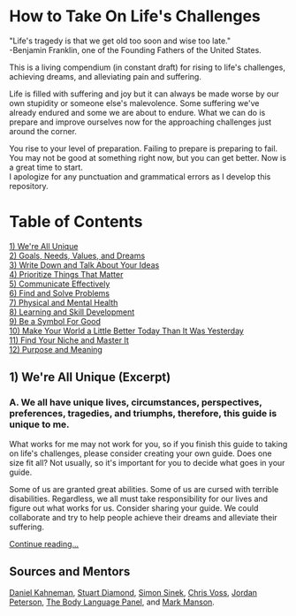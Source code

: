 # How to Take On Life's Challenges
"Life's tragedy is that we get old too soon and wise too late."  
-Benjamin Franklin, one of the Founding Fathers of the United States.

This is a living compendium (in constant draft) for rising to life's challenges, achieving dreams, and alleviating pain and suffering.

Life is filled with suffering and joy but it can always be made worse by our own stupidity or someone else's malevolence. Some suffering we've already endured and some we are about to endure. What we can do is prepare and improve ourselves now for the approaching challenges just around the corner. 

You rise to your level of preparation. Failing to prepare is preparing to fail. You may not be good at something right now, but you can get better. Now is a great time to start.  
I apologize for any punctuation and grammatical errors as I develop this repository.  

# Table of Contents
[1) We're All Unique](/TheGuide/WeAreAllUnique.md)  
[2) Goals, Needs, Values, and Dreams](/TheGuide/GoalsNeedsValuesDreams.md)  
[3) Write Down and Talk About Your Ideas](/TheGuide/WriteDownYourIdeas.md)  
[4) Prioritize Things That Matter](/TheGuide/PrioritizeThingsThatMatter.md)  
[5) Communicate Effectively](/TheGuide/CommunicateEffectively.md)  
[6) Find and Solve Problems](/TheGuide/FindAndSolveProblems.md)  
[7) Physical and Mental Health](/TheGuide/PhysicalAndMentalHealth.md)  
[8) Learning and Skill Development](/TheGuide/LearningSkillDevelopment.md)  
[9) Be a Symbol For Good](/TheGuide/BeASymbolForGood.md)  
[10) Make Your World a Little Better Today Than It Was Yesterday](/TheGuide/MakeYourWorldBetterToday.md)  
[11) Find Your Niche and Master It](/TheGuide/FindYourNiche.md)  
[12) Purpose and Meaning](/TheGuide/PurposeAndMeaning.md)  

## 1) We're All Unique (Excerpt)

### A. We all have unique lives, circumstances, perspectives, preferences, tragedies, and triumphs, therefore, this guide is unique to me. 
What works for me may not work for you, so if you finish this guide to taking on life's challenges, please consider creating your own guide. Does one size fit all? Not usually, so it's important for you to decide what goes in your guide.  

Some of us are granted great abilities. Some of us are cursed with terrible disabilities. Regardless, we all must take responsibility for our lives and figure out what works for us. Consider sharing your guide. We could collaborate and try to help people achieve their dreams and alleviate their suffering.  

[Continue reading...](/TheGuide/WeAreAllUnique.md)  

## Sources and Mentors
[Daniel Kahneman](https://youtu.be/CjVQJdIrDJ0), [Stuart Diamond](https://youtu.be/2QtZ-vObJrk), [Simon Sinek](https://youtu.be/ReRcHdeUG9Y), [Chris Voss](https://youtu.be/guZa7mQV1l0), [Jordan Peterson](https://youtube.com/playlist?list=PL22J3VaeABQApSdW8X71Ihe34eKN6XhCi), [The Body Language Panel](https://youtu.be/5xamOpiZMFg), and [Mark Manson](https://markmanson.net/).
